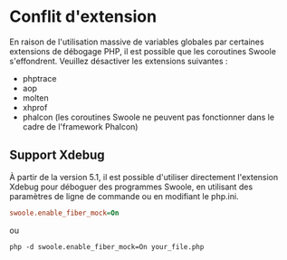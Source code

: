 # Conflit d'extension

En raison de l'utilisation massive de variables globales par certaines extensions de débogage PHP, il est possible que les coroutines Swoole s'effondrent. Veuillez désactiver les extensions suivantes :

* phptrace
* aop
* molten
* xhprof
* phalcon (les coroutines Swoole ne peuvent pas fonctionner dans le cadre de l'framework Phalcon)

## Support Xdebug
À partir de la version 5.1, il est possible d'utiliser directement l'extension Xdebug pour déboguer des programmes Swoole, en utilisant des paramètres de ligne de commande ou en modifiant le php.ini.

```ini
swoole.enable_fiber_mock=On
```

ou

```shell
php -d swoole.enable_fiber_mock=On your_file.php
```

